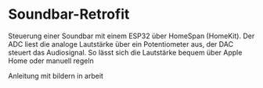 # Soundbar-Retrofit
Steuerung einer Soundbar mit einem ESP32 über HomeSpan (HomeKit). Der ADC liest die analoge Lautstärke über ein Potentiometer aus, der DAC steuert das Audiosignal. So lässt sich die Lautstärke bequem über Apple Home oder manuell regeln


Anleitung mit bildern in arbeit 
